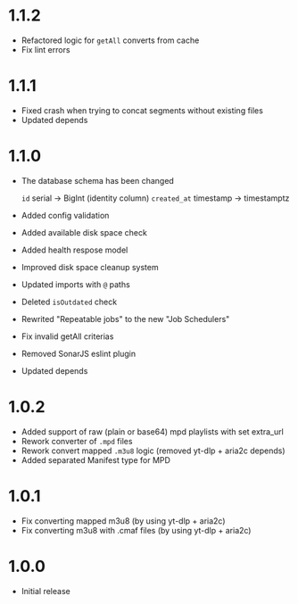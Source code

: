 # 1.1.2

- Refactored logic for `getAll` converts from cache
- Fix lint errors

# 1.1.1

- Fixed crash when trying to concat segments without existing files
- Updated depends

# 1.1.0

- The database schema has been changed

  `id` serial -> BigInt (identity column)
  `created_at` timestamp -> timestamptz

- Added config validation
- Added available disk space check
- Added health respose model
- Improved disk space cleanup system
- Updated imports with `@` paths
- Deleted `isOutdated` check
- Rewrited "Repeatable jobs" to the new "Job Schedulers"
- Fix invalid getAll criterias
- Removed SonarJS eslint plugin
- Updated depends

# 1.0.2

- Added support of raw (plain or base64) mpd playlists with set extra_url
- Rework converter of `.mpd` files
- Rework convert mapped `.m3u8` logic (removed yt-dlp + aria2c depends)
- Added separated Manifest type for MPD

# 1.0.1

- Fix converting mapped m3u8 (by using yt-dlp + aria2c)
- Fix converting m3u8 with .cmaf files (by using yt-dlp + aria2c)

# 1.0.0

- Initial release
